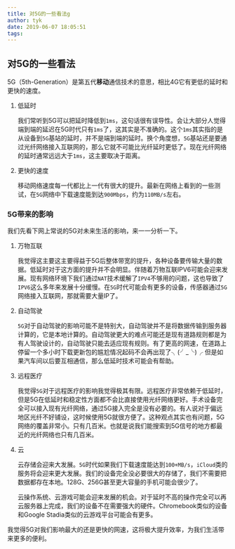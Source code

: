 ```yaml
---
title: 对5G的一些看法g
author: tyk
date: 2019-06-07 18:05:51
tags:
---
```

## 对5G的一些看法

5G（5th-Generation）是第五代**移动**通信技术的意思，相比4G它有更低的延时和更快的速度。

1. 低延时

    我们常听到5G可以把延时降低到`1ms`，这句话很有误导性。会让大部分人觉得端到端的延迟在5G时代只有`1ms`了，这其实是不准确的。这个`1ms`其实指的是从设备到`5G`基站的延时，并不是端到端的延时。换个角度想，`5G`基站还是要通过光纤网络接入互联网的，那么它就不可能比光纤延时更低了。现在光纤网络的延时通常远远大于`1ms`，这主要取决于距离。

2. 更快的速度

    移动网络速度每一代都比上一代有很大的提升。最新在网络上看到的一些测试，在`5G`网络中下载速度能到达`900Mbps`，约为`110MB/s`左右。

### 5G带来的影响

我们先看下网上常说的5G对未来生活的影响，来一一分析一下。

1. 万物互联

    我觉得这主要这主要得益于5G后整体带宽的提升，各种设备要传输大量的数据。低延时对于这方面的提升并不会明显。伴随着万物互联IPV6可能会迎来发展。现有网络环境下我们通过`NAT`技术缓解了`IPV4`不够用的问题，这也导致了`IPV6`这么多年来发展十分缓慢。在`5G`时代可能会有更多的设备，传感器通过`5G`网络接入互联网，那就需要大量IP了。

2. 自动驾驶

    `5G`对于自动驾驶的影响可能不是特别大，自动驾驶并不是将数据传输到服务器计算的，它是本地计算的。自动驾驶更大的难点可能还是现有道路规则都是为有人驾驶设计的，自动驾驶只能去适应现有规则。有了更高的网速，在道路上停留一个多小时下载更新包的尴尬情况起码不会再出现了╮(╯_╰)╭ 但是如果汽车间以后要互相通信，那么低延时技术可能会有帮助。

3. 远程医疗

    我觉得`5G`对于远程医疗的影响我觉得极其有限。远程医疗非常依赖于低延时，但是5G在低延时和稳定性方面都不会比直接使用光纤网络更好。手术设备完全可以接入现有光纤网络，通过5G接入完全是没有必要的。有人说对于偏远地区光纤不好铺设，这时候使用5G就很方便了。这种观点其实也有问题，5G网络的覆盖非常小。只有几百米。也就是说我们能搜索到5G信号的地方都最近的光纤网络也只有几百米。

4. 云

    云存储会迎来大发展。`5G`时代如果我们下载速度能达到`100+MB/s`，`iCloud`类的服务将会迎来更大发展。我们的设备完全没必要很大的存储了，我们不需要把数据都存在本地。128G、256G甚至更大容量的手机可能会很少了。

    云操作系统、云游戏可能会迎来发展的机会。对于延时不高的操作完全可以再云服务器上完成，我们的设备不在需要强大的硬件。Chromebook类似的设备和Google Stadia类似的云游戏平台可能会有更多。


我觉得5G对我们影响最大的还是更快的网速，这将极大提升效率，为我们生活带来更多的便利。

